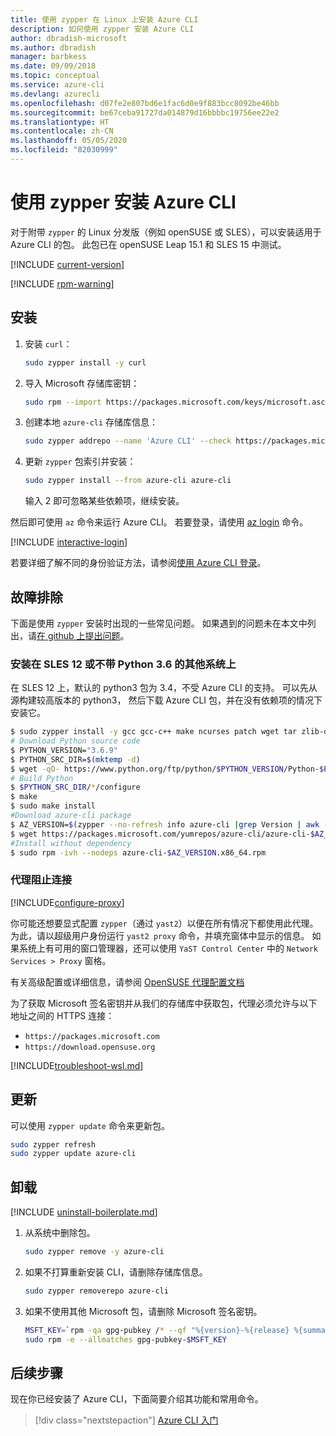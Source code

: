 ```yaml
---
title: 使用 zypper 在 Linux 上安装 Azure CLI
description: 如何使用 zypper 安装 Azure CLI
author: dbradish-microsoft
ms.author: dbradish
manager: barbkess
ms.date: 09/09/2018
ms.topic: conceptual
ms.service: azure-cli
ms.devlang: azurecli
ms.openlocfilehash: d07fe2e807bd6e1fac6d0e9f883bcc8092be46bb
ms.sourcegitcommit: be67ceba91727da014879d16bbbbc19756ee22e2
ms.translationtype: HT
ms.contentlocale: zh-CN
ms.lasthandoff: 05/05/2020
ms.locfileid: "82030999"
---
```

# <a name="install-azure-cli-with-zypper"></a>使用 zypper 安装 Azure CLI

对于附带 `zypper` 的 Linux 分发版（例如 openSUSE 或 SLES），可以安装适用于 Azure CLI 的包。 此包已在 openSUSE Leap 15.1 和 SLES 15 中测试。

[!INCLUDE [current-version](includes/current-version.md)]

[!INCLUDE [rpm-warning](includes/rpm-warning.md)]

## <a name="install"></a>安装

1. 安装 `curl`：

   ```bash
   sudo zypper install -y curl
   ```

2. 导入 Microsoft 存储库密钥：

   ```bash
   sudo rpm --import https://packages.microsoft.com/keys/microsoft.asc
   ```

3. 创建本地 `azure-cli` 存储库信息：

   ```bash
   sudo zypper addrepo --name 'Azure CLI' --check https://packages.microsoft.com/yumrepos/azure-cli azure-cli
   ```

4. 更新 `zypper` 包索引并安装：

   ```bash
   sudo zypper install --from azure-cli azure-cli
   ```
   输入 2 即可忽略某些依赖项，继续安装。

然后即可使用 `az` 命令来运行 Azure CLI。 若要登录，请使用 [az login](/cli/azure/reference-index#az-login) 命令。

[!INCLUDE [interactive-login](includes/interactive-login.md)]

若要详细了解不同的身份验证方法，请参阅[使用 Azure CLI 登录](authenticate-azure-cli.md)。

## <a name="troubleshooting"></a>故障排除

下面是使用 `zypper` 安装时出现的一些常见问题。 如果遇到的问题未在本文中列出，请[在 github 上提出问题](https://github.com/Azure/azure-cli/issues)。

### <a name="install-on-sles-12-or-other-systems-without-python-36"></a>安装在 SLES 12 或不带 Python 3.6 的其他系统上

在 SLES 12 上，默认的 python3 包为 3.4，不受 Azure CLI 的支持。 可以先从源构建较高版本的 python3， 然后下载 Azure CLI 包，并在没有依赖项的情况下安装它。
```bash
$ sudo zypper install -y gcc gcc-c++ make ncurses patch wget tar zlib-devel zlib openssl-devel
# Download Python source code
$ PYTHON_VERSION="3.6.9"
$ PYTHON_SRC_DIR=$(mktemp -d)
$ wget -qO- https://www.python.org/ftp/python/$PYTHON_VERSION/Python-$PYTHON_VERSION.tgz | tar -xz -C "$PYTHON_SRC_DIR"
# Build Python
$ $PYTHON_SRC_DIR/*/configure
$ make
$ sudo make install
#Download azure-cli package 
$ AZ_VERSION=$(zypper --no-refresh info azure-cli |grep Version | awk -F': ' '{print $2}' | awk '{$1=$1;print}')
$ wget https://packages.microsoft.com/yumrepos/azure-cli/azure-cli-$AZ_VERSION.x86_64.rpm
#Install without dependency
$ sudo rpm -ivh --nodeps azure-cli-$AZ_VERSION.x86_64.rpm
```

### <a name="proxy-blocks-connection"></a>代理阻止连接

[!INCLUDE[configure-proxy](includes/configure-proxy.md)]

你可能还想要显式配置 `zypper`（通过 `yast2`）以便在所有情况下都使用此代理。 为此，请以超级用户身份运行 `yast2 proxy` 命令，并填充窗体中显示的信息。 如果系统上有可用的窗口管理器，还可以使用 `YaST Control Center` 中的 `Network Services > Proxy` 窗格。

有关高级配置或详细信息，请参阅 [OpenSUSE 代理配置文档](https://www.suse.com/documentation/slms1/book_slms/data/sec_wy_config_updates_proxy.html)

为了获取 Microsoft 签名密钥并从我们的存储库中获取包，代理必须允许与以下地址之间的 HTTPS 连接：

* `https://packages.microsoft.com`
* `https://download.opensuse.org`

[!INCLUDE[troubleshoot-wsl.md](includes/troubleshoot-wsl.md)]

## <a name="update"></a>更新

可以使用 `zypper update` 命令来更新包。

```bash
sudo zypper refresh
sudo zypper update azure-cli
```

## <a name="uninstall"></a>卸载

[!INCLUDE [uninstall-boilerplate.md](includes/uninstall-boilerplate.md)]

1. 从系统中删除包。

    ```bash
    sudo zypper remove -y azure-cli
    ```

2. 如果不打算重新安装 CLI，请删除存储库信息。

   ```bash
   sudo zypper removerepo azure-cli
   ```

3. 如果不使用其他 Microsoft 包，请删除 Microsoft 签名密钥。

   ```bash
   MSFT_KEY=`rpm -qa gpg-pubkey /* --qf "%{version}-%{release} %{summary}\n" | grep Microsoft | awk '{print $1}'`
   sudo rpm -e --allmatches gpg-pubkey-$MSFT_KEY
   ```

## <a name="next-steps"></a>后续步骤

现在你已经安装了 Azure CLI，下面简要介绍其功能和常用命令。

> [!div class="nextstepaction"]
> [Azure CLI 入门](get-started-with-azure-cli.md)
